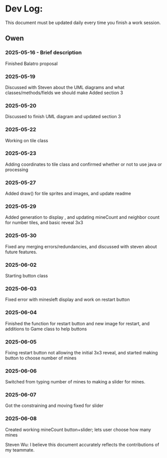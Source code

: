 # Dev Log:

This document must be updated daily every time you finish a work session.

## Owen 

### 2025-05-16 - Brief description
Finished Balatro proposal

### 2025-05-19
Discussed with Steven about the UML diagrams and what classes/methods/fields we should make
Added section 3

### 2025-05-20
Discussed to finish UML diagram and updated section 3 

### 2025-05-22
Working on tile class

### 2025-05-23
Adding coordinates to tile class and confirmed whether or not to use java or processing

### 2025-05-27
Added draw() for tile sprites and images, and update readme

### 2025-05-29
Added generation to display , and updating mineCount and neighbor count for number tiles, and basic reveal 3x3

### 2025-05-30
Fixed any merging errors/redundancies, and discussed with steven about future features.

### 2025-06-02
Starting button class  

### 2025-06-03
Fixed error with minesleft display and work on restart button

### 2025-06-04
Finished the function for restart button and new image for restart, and additions to Game class to help buttons

### 2025-06-05
Fixing restart button not allowing the initial 3x3 reveal, and started making button to choose number of mines

### 2025-06-06
Switched from typing number of mines to making a slider for mines.

### 2025-06-07
Got the constraining and moving fixed for slider

### 2025-06-08
Created working mineCount button+slider; lets user choose how many mines 

Steven Wu: I believe this document accurately reflects the contributions of my teammate.